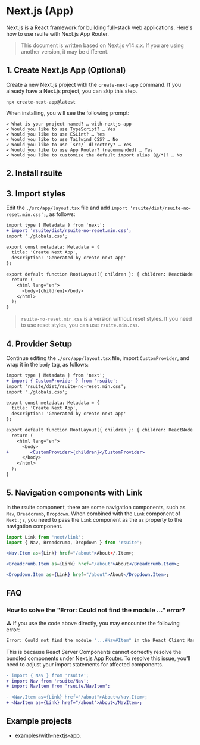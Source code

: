 # Next.js (App)

Next.js is a React framework for building full-stack web applications. Here's how to use rsuite with Next.js App Router.

> This document is written based on Next.js v14.x.x. If you are using another version, it may be different.

## 1. Create Next.js App (Optional)

Create a new Next.js project with the `create-next-app` command. If you already have a Next.js project, you can skip this step.

```
npx create-next-app@latest
```

When installing, you will see the following prompt:

```
✔ What is your project named? … with-nextjs-app
✔ Would you like to use TypeScript? … Yes
✔ Would you like to use ESLint? … Yes
✔ Would you like to use Tailwind CSS? … No
✔ Would you like to use `src/` directory? … Yes
✔ Would you like to use App Router? (recommended) … Yes
✔ Would you like to customize the default import alias (@/*)? … No
```

## 2. Install rsuite

<!--{include:<install-guide>}-->

## 3. Import styles

Edit the `./src/app/layout.tsx` file and add `import 'rsuite/dist/rsuite-no-reset.min.css';`, as follows:

```diff
import type { Metadata } from 'next';
+ import 'rsuite/dist/rsuite-no-reset.min.css';
import './globals.css';

export const metadata: Metadata = {
  title: 'Create Next App',
  description: 'Generated by create next app'
};

export default function RootLayout({ children }: { children: ReactNode }) {
  return (
    <html lang="en">
      <body>{children}</body>
    </html>
  );
}
```

> `rsuite-no-reset.min.css` is a version without reset styles. If you need to use reset styles, you can use `rsuite.min.css`.

## 4. Provider Setup

Continue editing the `./src/app/layout.tsx` file, import `CustomProvider`, and wrap it in the `body` tag, as follows:

```diff
import type { Metadata } from 'next';
+ import { CustomProvider } from 'rsuite';
import 'rsuite/dist/rsuite-no-reset.min.css';
import './globals.css';

export const metadata: Metadata = {
  title: 'Create Next App',
  description: 'Generated by create next app'
};

export default function RootLayout({ children }: { children: ReactNode }) {
  return (
    <html lang="en">
      <body>
+        <CustomProvider>{children}</CustomProvider>
      </body>
    </html>
  );
}
```

## 5. Navigation components with Link

In the rsuite component, there are some navigation components, such as `Nav`, `Breadcrumb`, `Dropdown`. When combined with the `Link` component of `Next.js`, you need to pass the `Link` component as the `as` property to the navigation component.

```jsx
import Link from 'next/link';
import { Nav, Breadcrumb, Dropdown } from 'rsuite';

<Nav.Item as={Link} href="/about">About</.Item>;

<Breadcrumb.Item as={Link} href="/about">About</Breadcrumb.Item>;

<Dropdown.Item as={Link} href="/about">About</Dropdown.Item>;
```

## FAQ

### How to solve the "Error: Could not find the module ..." error?

⚠️ If you use the code above directly, you may encounter the following error:

```bash
Error: Could not find the module "...#Nav#Item" in the React Client Manifest. This is probably a bug in the React Server Components bundler.
```

This is because React Server Components cannot correctly resolve the bundled components under Next.js App Router. To resolve this issue, you’ll need to adjust your import statements for affected components.

```diff
- import { Nav } from 'rsuite';
+ import Nav from 'rsuite/Nav';
+ import NavItem from 'rsuite/NavItem';

- <Nav.Item as={Link} href="/about">About</Nav.Item>;
+ <NavItem as={Link} href="/about">About</NavItem>;
```

## Example projects

- [examples/with-nextjs-app](https://github.com/rsuite/rsuite/tree/main/examples/with-nextjs-app).
